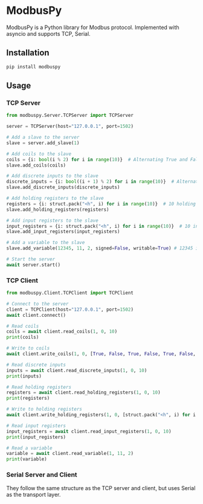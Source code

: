 # ModbusPy

ModbusPy is a Python library for Modbus protocol. Implemented with asyncio and supports TCP, Serial.

## Installation

```bash
pip install modbuspy
```
## Usage

### TCP Server

```python
from modbuspy.Server.TCPServer import TCPServer

server = TCPServer(host="127.0.0.1", port=1502)

# Add a slave to the server
slave = server.add_slave(1)

# Add coils to the slave
coils = {i: bool(i % 2) for i in range(10)}  # Alternating True and False
slave.add_coils(coils)

# Add discrete inputs to the slave
discrete_inputs = {i: bool((i + 1) % 2) for i in range(10)}  # Alternating False and True
slave.add_discrete_inputs(discrete_inputs)

# Add holding registers to the slave
registers = {i: struct.pack("<h", i) for i in range(10)}  # 10 holding registers starting from 0
slave.add_holding_registers(registers)

# Add input registers to the slave
input_registers = {i: struct.pack("<h", i) for i in range(10)}  # 10 input registers starting from 0
slave.add_input_registers(input_registers)

# Add a variable to the slave
slave.add_variable(12345, 11, 2, signed=False, writable=True) # 12345 is the value, 11 is the starting address, 2 is the number of registers, writable determine if it is a holding register or input register

# Start the server
await server.start()
```

### TCP Client

```python
from modbuspy.Client.TCPClient import TCPClient

# Connect to the server
client = TCPClient(host="127.0.0.1", port=1502)
await client.connect()

# Read coils
coils = await client.read_coils(1, 0, 10)
print(coils)

# Write to coils
await client.write_coils(1, 0, [True, False, True, False, True, False, True, False, True, False])

# Read discrete inputs
inputs = await client.read_discrete_inputs(1, 0, 10)
print(inputs)

# Read holding registers
registers = await client.read_holding_registers(1, 0, 10)
print(registers)

# Write to holding registers
await client.write_holding_registers(1, 0, [struct.pack("<h", i) for i in range(10)])

# Read input registers
input_registers = await client.read_input_registers(1, 0, 10)
print(input_registers)

# Read a variable
variable = await client.read_variable(1, 11, 2)
print(variable)
```

### Serial Server and Client

They follow the same structure as the TCP server and client, but uses Serial as the transport layer.
